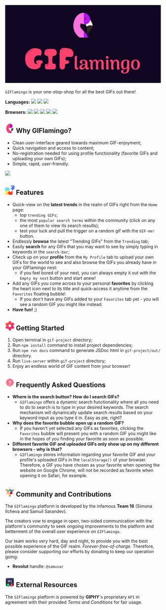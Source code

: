 <div style="display: flex; justify-content:center; margin-bottom:20px"><img src="./images/logo_readme.png" width="600"></div>

`GIFlamingo` is your one-stop-shop for all the best GIFs out there!

**Languages:** <img src="https://img.shields.io/badge/javascript-%23323330.svg?style=for-the-badge&logo=javascript&logoColor=%23F7DF1E" height="20"> <img src="https://img.shields.io/badge/html5-%23E34F26.svg?style=for-the-badge&logo=html5&logoColor=white" height="20"> <img src="https://img.shields.io/badge/css3-%231572B6.svg?style=for-the-badge&logo=css3&logoColor=white" height="20"> 

**Browsers:** <img src="https://img.shields.io/badge/Google%20Chrome-4285F4?style=for-the-badge&logo=GoogleChrome&logoColor=white" height="20"> <img src="https://img.shields.io/badge/Safari-000000?style=for-the-badge&logo=Safari&logoColor=white" height="20"> <img src="https://img.shields.io/badge/Edge-0078D7?style=for-the-badge&logo=Microsoft-edge&logoColor=white" height="20"> <img src="https://img.shields.io/badge/Firefox-FF7139?style=for-the-badge&logo=Firefox-Browser&logoColor=white" height="20"> <img src="https://img.shields.io/badge/Opera-FF1B2D?style=for-the-badge&logo=Opera&logoColor=white" height="20"> 

## <img src="./gif-project/images/output-onlinepngtools.png"  width="30" height="30"> Why GIFlamingo?

- Clean user-interface geared towards maximum GIF-enjoyment;
- Quick navigation and access to content;
- No-registration needed for using profile functionality (favorite GIFs and uploading your own GIFs);
- Simple, rapid, user-friendly.

<img src="https://media1.giphy.com/media/D4XiLu2HvWqtu8JCZF/giphy.gif?cid=2f61050f57f35f2df990d77a1d83b34ff72f07c37daf9aa2&rid=giphy.gif&ct=g">

## <img src="./images/features.png"  width="30" height="30"> Features

- Quick-view on the **latest trends** in the realm of GIFs right from the `Home` page:
  - top `trending GIFs`;
  - the most `popular search terms` within the community (click on any one of them to view its search results);
  - test your luck and pull the trigger on a random gif with the `GIF-me!` button.
- Endlessly **browse** the latest "Trending GIFs" from the `Trending` tab;
- Easily **search** for any GIFs that you may want to see by simply typing in keywords in the `search-bar`;
- Check up on your **profile** from the `My Profile` tab to upload your own GIFs for the world to see and also browse the GIFs you already have in your GIFlamingo nest:
  - if you feel bored of your nest, you can always empty it out with the `Empty my nest` button and start anew!
- Add any GIFs you come across to your personal **favorites** by clicking the heart icon next to its title and quick-access it anytime from the `Favorites` floating bubble!
  - If you don't have any GIFs added to your `Favorites` tab yet - you will see a random GIF you might like instead.
- **Have fun!** ;)

## <img src="./images/setup.png"  width="30" height="30"> Getting Started

1. Open terminal in `gif-project` directory;
2. Run `npm install` command to install project dependencies;
3. Run `npm run docs` command to generate JSDoc html in `gif-project/out/` directory.
4. Run `live-server` within `gif-project` directory;
5. Enjoy an endless world of GIF content from your browser!

## <img src="./images/faq.png"  width="30" height="30"> Frequently Asked Questions

- **Where is the search button? How do I search GIFs?**
  - `GIFlamingo` offers a dynamic search functionality where all you need to do to search is to type in your desired keywords. The search mechanism will dynamically update search results based on your keyword input as you type it in. Easy as pie, right?
- **Why does the favorite bubble open up a random GIF?**
  - If you haven't yet selected any GIFs as favorites, clicking the `Favorites` bubble will present you with a random GIF you might like in the hopes of you finding your favorite as soon as possible.
- **Different favorite GIF and uploaded GIFs only show up on my different browsers - why is that?**
  - `GIFlamingo` stores information regarding your favorite GIF and your profile's uploaded GIFs in the `localStorage()` of your browser. Therefore, a GIF you have chosen as your favorite when opening the website on Google Chrome, will not be recorded as favorite when opening it on Safari, for example.

## <img src="./images/community.png"  width="30" height="30"> Community and Contributions

The `GIFlamingo` platform is developed by the infamous **Team 16** (Simona Ilcheva and Samuil Sarandev).

The creators vow to engage in open, two-sided communication with the platform's community to seek ongoing improvements to the platform and betterment of the overall user experience on `GIFlamingo`.

Our team works very hard, day and night, to provide you with the best possible experience of the GIF realm. *Forever-free-of-charge.* Therefore, please consider supporting our efforts by donating to keep our operation going:

- **Revolut** handle: `@samusar`

## <img src="./images/api.png"  width="30" height="30"> External Resources

The `GIFlamingo` platform is powered by **GIPHY**'s proprietary `API` in agreement with their provided *Terms and Conditions* for fair usage.